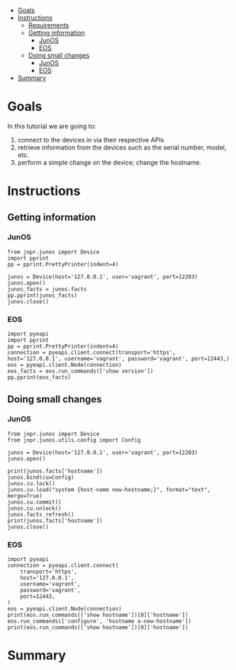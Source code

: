 * [Goals](#goals)
* [Instructions](#instructions)
	* [Requirements](#requirements)
	* [Getting information](#getting-information)
		* [JunOS](#junos)
		* [EOS](#eos)
	* [Doing small changes](#doing-small-changes)
		* [JunOS](#junos-1)
		* [EOS](#eos-1)
* [Summary](#summary)

# Goals

In this tutorial we are going to:

1. connect to the devices in via their respective APIs
2. retrieve information from the devices such as the serial number, model, etc.
3. perform a simple change on the device; change the hostname.

# Instructions

## Getting information

### JunOS

    from jnpr.junos import Device
    import pprint
    pp = pprint.PrettyPrinter(indent=4)

    junos = Device(host='127.0.0.1', user='vagrant', port=12203)
    junos.open()
    junos_facts = junos.facts
    pp.pprint(junos_facts)
    junos.close()

### EOS

    import pyeapi
    import pprint
    pp = pprint.PrettyPrinter(indent=4)
    connection = pyeapi.client.connect(transport='https', host='127.0.0.1', username='vagrant', password='vagrant', port=12443,)
    eos = pyeapi.client.Node(connection)
    eos_facts = eos.run_commands(['show version'])
    pp.pprint(eos_facts)

## Doing small changes

### JunOS

    from jnpr.junos import Device
    from jnpr.junos.utils.config import Config

    junos = Device(host='127.0.0.1', user='vagrant', port=12203)
    junos.open()

    print(junos.facts['hostname'])
    junos.bind(cu=Config)
    junos.cu.lock()
    junos.cu.load("system {host-name new-hostname;}", format="text", merge=True)
    junos.cu.commit()
    junos.cu.unlock()
    junos.facts_refresh()
    print(junos.facts['hostname'])
    junos.close()
    



### EOS

    import pyeapi
    connection = pyeapi.client.connect(
        transport='https',
        host='127.0.0.1',
        username='vagrant',
        password='vagrant',
        port=12443,
    )
    eos = pyeapi.client.Node(connection)
    print(eos.run_commands(['show hostname'])[0]['hostname'])
    eos.run_commands(['configure', 'hostname a-new-hostname'])
    print(eos.run_commands(['show hostname'])[0]['hostname'])

# Summary
